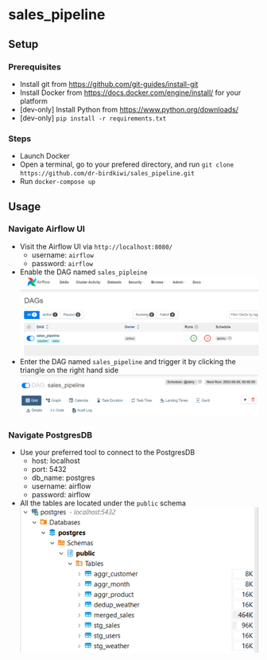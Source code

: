 # sales_pipeline

## Setup

### Prerequisites
 - Install git from https://github.com/git-guides/install-git
 - Install Docker from https://docs.docker.com/engine/install/ for your platform
 - [dev-only] Install Python from https://www.python.org/downloads/
 - [dev-only] `pip install -r requirements.txt`

### Steps
 - Launch Docker
 - Open a terminal, go to your prefered directory, and run `git clone https://github.com/dr-birdkiwi/sales_pipeline.git`
 - Run `docker-compose up`

## Usage
### Navigate Airflow UI
 - Visit the Airflow UI via `http://localhost:8080/`
    - username: `airflow`
    - password: `airflow`
 - Enable the DAG named `sales_pipleine`
![Alt text](pics/airflow_1.png)
 - Enter the DAG named `sales_pipeline` and trigger it by clicking the triangle on the right hand side
![Alt text](pics/airflow_2.png)

### Navigate PostgresDB
 - Use your preferred tool to connect to the PostgresDB
    - host: localhost
    - port: 5432
    - db_name: postgres
    - username: airflow
    - password: airflow
 - All the tables are located under the `public` schema
 ![Alt text](pics/posgres_1.png)

